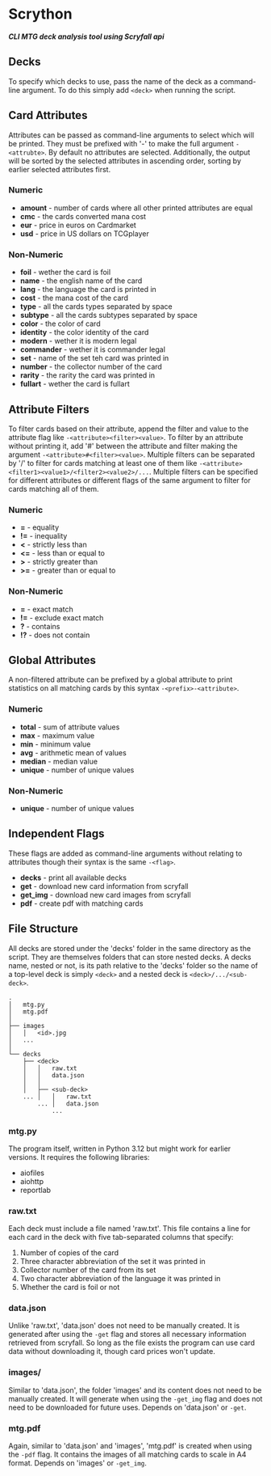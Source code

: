 # Scrython

***CLI MTG deck analysis tool using Scryfall api***

## Decks

To specify which decks to use, pass the name of the deck as a command-line argument. To do this simply add `<deck>` when running the script.

## Card Attributes

Attributes can be passed as command-line arguments to select which will be printed. They must be prefixed with '-' to make the full argument `-<attrubte>`. By default no attributes are selected. Additionally, the output will be sorted by the selected attributes in ascending order, sorting by earlier selected attributes first.

### Numeric

* **amount** - number of cards where all other printed attributes are equal
* **cmc** - the cards converted mana cost
* **eur** - price in euros on Cardmarket
* **usd** - price in US dollars on TCGplayer

### Non-Numeric

* **foil** - wether the card is foil
* **name** - the english name of the card
* **lang** - the language the card is printed in
* **cost** - the mana cost of the card
* **type** - all the cards types separated by space
* **subtype** - all the cards subtypes separated by space
* **color** - the color of card
* **identity** - the color identity of the card
* **modern** - wether it is modern legal
* **commander** - wether it is commander legal
* **set** - name of the set teh card was printed in
* **number** - the collector number of the card
* **rarity** - the rarity the card was printed in
* **fullart** - wether the card is fullart

## Attribute Filters

To filter cards based on their attribute, append the filter and value to the attribute flag like `-<attribute><filter><value>`. To filter by an attribute without printing it, add '#' between the attribute and filter making the argument `-<attribute>#<filter><value>`. Multiple filters can be separated by '/' to filter for cards matching at least one of them like `-<attribute><filter1><value1>/<filter2><value2>/...`. Multiple filters can be specified for different attributes or different flags of the same argument to filter for cards matching all of them.

### Numeric

* **=** - equality
* **!=** - inequality
* **<** - strictly less than
* **<=** - less than or equal to
* **>** - strictly greater than
* **>=** - greater than or equal to

### Non-Numeric

* **=** - exact match
* **!=** - exclude exact match
* **?** - contains
* **!?** - does not contain

## Global Attributes

A non-filtered attribute can be prefixed by a global attribute to print statistics on all matching cards by this syntax `-<prefix>-<attribute>`.

### Numeric

* **total** - sum of attribute values
* **max** - maximum value
* **min** - minimum value
* **avg** - arithmetic mean of values
* **median** - median value
* **unique** - number of unique values

### Non-Numeric

* **unique** - number of unique values

## Independent Flags

These flags are added as command-line arguments without relating to attributes though their syntax is the same `-<flag>`.

* **decks** - print all available decks
* **get** -  download new card information from scryfall
* **get_img** - download new card images from scryfall
* **pdf** - create pdf with matching cards

## File Structure

All decks are stored under the 'decks' folder in the same directory as the script. They are themselves folders that can store nested decks. A decks name, nested or not, is its path relative to the 'decks' folder so the name of a top-level deck is simply `<deck>` and a nested deck is `<deck>/.../<sub-deck>`.

```
.
│   mtg.py
│   mtg.pdf
│
├── images
│   │   <id>.jpg
│   ...
│
└── decks
    ├── <deck>
    │   │   raw.txt
    │   │   data.json
    │   │
    │   ├── <sub-deck>
    ... │   │   raw.txt
        ... │   data.json
            ...
```

### mtg.py

The program itself, written in Python 3.12 but might work for earlier versions. It requires the following libraries:
* aiofiles
* aiohttp
* reportlab

### raw.txt

Each deck must include a file named 'raw.txt'. This file contains a line for each card in the deck with five tab-separated columns that specify:

1. Number of copies of the card
2. Three character abbreviation of the set it was printed in
3. Collector number of the card from its set
4. Two character abbreviation of the language it was printed in
5. Whether the card is foil or not

### data.json

Unlike 'raw.txt', 'data.json' does not need to be manually created. It is generated after using the `-get` flag and stores all necessary information retrieved from scryfall. So long as the file exists the program can use card data without downloading it, though card prices won't update.

### images/

Similar to 'data.json', the folder 'images' and its content does not need to be manually created. It will generate when using the `-get_img` flag and does not need to be downloaded for future uses. Depends on 'data.json' or `-get`.

### mtg.pdf

Again, similar to 'data.json' and 'images', 'mtg.pdf' is created when using the `-pdf` flag. It contains the images of all matching cards to scale in A4 format. Depends on 'images' or `-get_img`.